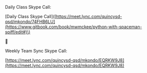 Daily Class Skype Call:



\[Daily Class Skype Call\]\([https://meet.lync.com/quincysd-qsd/mkondo/74FHB6LU](https://www.gitbook.com/book/mwmckee/python-with-spaceman-spiff/edit#)\)



Weekly Team Sync Skype Call:

[https://meet.lync.com/quincysd-qsd/mkondo/EQRKW9J8](https://meet.lync.com/quincysd-qsd/mkondo/EQRKW9J8)

